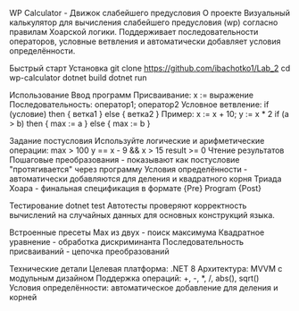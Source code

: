 WP Calculator - Движок слабейшего предусловия
О проекте
Визуальный калькулятор для вычисления слабейшего предусловия (wp) согласно правилам Хоарской логики. 
Поддерживает последовательности операторов, условные ветвления и автоматически добавляет условия определённости.

Быстрый старт
Установка
git clone https://github.com/ibachotko1/Lab_2
cd wp-calculator
dotnet build
dotnet run

Использование
Ввод программ
Присваивание: x := выражение
Последовательность: оператор1; оператор2
Условное ветвление: if (условие) then { ветка1 } else { ветка2 }
Пример:
x := x + 10; y := x * 2
if (a > b) then { max := a } else { max := b }

Задание постусловия
Используйте логические и арифметические операции:
max > 100
y == x - 9 && x > 15
result >= 0
Чтение результатов
Пошаговые преобразования - показывают как постусловие "протягивается" через программу
Условия определённости - автоматически добавляются для деления и квадратного корня
Триада Хоара - финальная спецификация в формате {Pre} Program {Post}

Тестирование
dotnet test
Автотесты проверяют корректность вычислений на случайных данных для основных конструкций языка.

Встроенные пресеты
Max из двух - поиск максимума
Квадратное уравнение - обработка дискриминанта
Последовательность присваиваний - цепочка преобразований

Технические детали
Целевая платформа: .NET 8
Архитектура: MVVM с модульным дизайном
Поддержка операций: +, -, *, /, abs(), sqrt()
Условия определённости: автоматическое добавление для деления и корней
